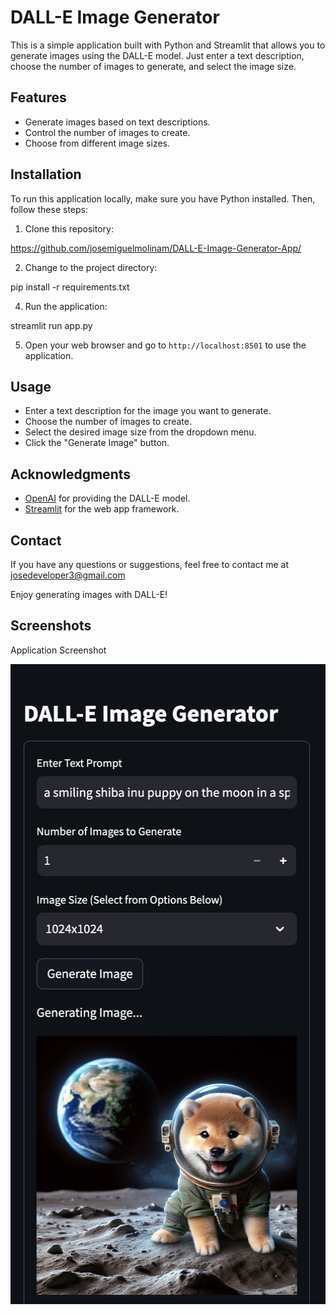 # DALL-E Image Generator

This is a simple application built with Python and Streamlit that allows you to generate images using the DALL-E model. Just enter a text description, choose the number of images to generate, and select the image size.

## Features

- Generate images based on text descriptions.
- Control the number of images to create.
- Choose from different image sizes.

## Installation

To run this application locally, make sure you have Python installed. Then, follow these steps:

1. Clone this repository:

https://github.com/josemiguelmolinam/DALL-E-Image-Generator-App/


2. Change to the project directory:

pip install -r requirements.txt


4. Run the application:

streamlit run app.py


5. Open your web browser and go to `http://localhost:8501` to use the application.

## Usage

- Enter a text description for the image you want to generate.
- Choose the number of images to create.
- Select the desired image size from the dropdown menu.
- Click the "Generate Image" button.

## Acknowledgments

- [OpenAI](https://openai.com) for providing the DALL-E model.
- [Streamlit](https://streamlit.io) for the web app framework.

## Contact

If you have any questions or suggestions, feel free to contact me at josedeveloper3@gmail.com

Enjoy generating images with DALL-E!


## Screenshots

Application Screenshot

<img src="https://github.com/josemiguelmolinam/DALL-E-Image-Generator-App/blob/main/screenshot-app.png" width="512" height="1024">
